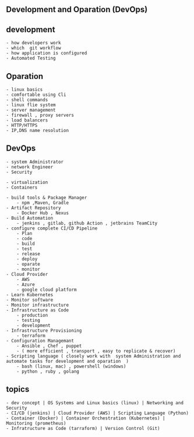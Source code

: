 ## Development and Oparation (DevOps)

## development

    - how developers work
    - which  git workflow 
    - how application is configured 
    - Automated Testing 

## Oparation

    - linux basics 
    - comfortable using Cli
    - shell commands 
    - linux flie system 
    - server management 
    - firewall , proxy servers 
    - load balancers 
    - HTTP/HTTPS 
    - IP,DNS name resolution 

## DevOps

    - system Administrator 
    - network Engineer 
    - Security 
    
    - virtualization 
    - Containers
    
    - build tools & Package Manager 
        - npm ,Maven, Gradle
    - Artifact Repository 
        - Docker Hub , Nexus
    - Build Automation 
        - jenkins , gitlab, github Action , jetbrains TeamCity 
    - configure complete CI/CD Pipeline
        - Plan 
        - code
        - build 
        - test 
        - release
        - deploy 
        - oparate 
        - monitor
    - Cloud Provider
        - AWS
        - Azure
        - google cloud platform
    - Learn Kubernetes
    - Monitor software 
    - Monitor infrastructure 
    - Infrastructure as Code 
        - production 
        - testing
        - development 
    - Infrastructure Provisioning 
        - terraform
    - Configuration Managemant  
        - Ansible , Chef , puppet
        - ( more efficient , transport , easy to replicate & recover)
    - Scripting language ( closely work with  system Administration and automate tasks for development and oparation  )
        - bash (linux, mac) , powershell (windows)
        - python , ruby , golang

## topics

    - dev concept | OS Systems and Linux basics (linux) | Networking and Security
    - CI/CD (jenkins) | Cloud Provider (AWS) | Scripting Language (Python)
    - Container (Docker) | Container Orchestration (Kubernetes) | Monitoring (prometheus)
    - Infratructure as Code (tarraform) | Version Control (Git)